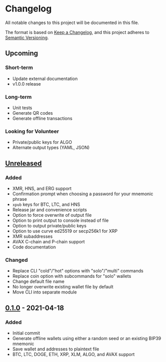 # Changelog
All notable changes to this project will be documented in this file.

The format is based on [Keep a Changelog](https://keepachangelog.com/en/1.0.0/),
and this project adheres to [Semantic Versioning](https://semver.org/spec/v2.0.0.html).

## Upcoming
### Short-term
- Update external documentation
- v1.0.0 release

### Long-term
- Unit tests
- Generate QR codes
- Generate offline transactions

### Looking for Volunteer
- Private/public keys for ALGO
- Alternate output types (YAML, JSON)

## [Unreleased]
### Added
- XMR, HNS, and ERG support
- Confirmation prompt when choosing a password for your mnemonic phrase
- `xpub` keys for BTC, LTC, and HNS
- Release jar and convenience scripts
- Option to force overwrite of output file
- Option to print output to console instead of file
- Option to output private/public keys
- Option to use curve ed25519 or secp256k1 for XRP
- XMR subaddresses
- AVAX C-chain and P-chain support
- Code documentation
### Changed
- Replace CLI "cold"/"hot" options with "solo"/"multi" commands
- Replace coin option with subcommands for "solo" wallets
- Change default file name
- No longer overwrite existing wallet file by default
- Move CLI into separate module

## [0.1.0] - 2021-04-18
### Added
- Initial commit
- Generate offline wallets using either a random seed or an existing BIP39 mnemonic
- Save wallet and addresses to plaintext file
- BTC, LTC, DOGE, ETH, XRP, XLM, ALGO, and AVAX support

[Unreleased]: https://github.com/ashelkovnykov/offline-wallet-generator/compare/v0.1.0...HEAD
[0.1.0]: https://github.com/ashelkovnykov/offline-wallet-generator/releases/tag/v0.1.0
